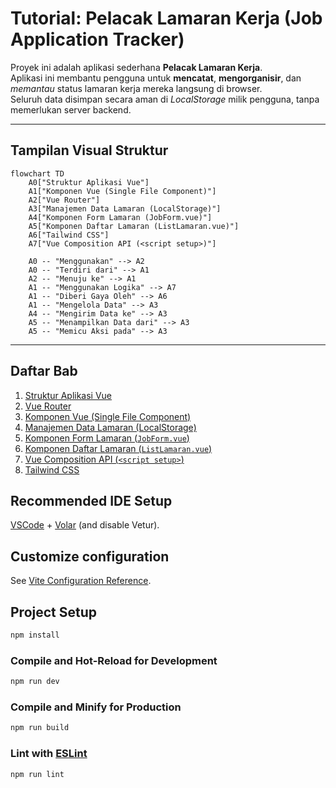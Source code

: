 # Tutorial: **Pelacak Lamaran Kerja (Job Application Tracker)**

Proyek ini adalah aplikasi sederhana **Pelacak Lamaran Kerja**.  
Aplikasi ini membantu pengguna untuk **mencatat**, **mengorganisir**, dan *memantau* status lamaran kerja mereka langsung di browser.  
Seluruh data disimpan secara aman di *LocalStorage* milik pengguna, tanpa memerlukan server backend.

---

## Tampilan Visual Struktur

```mermaid
flowchart TD
    A0["Struktur Aplikasi Vue"]
    A1["Komponen Vue (Single File Component)"]
    A2["Vue Router"]
    A3["Manajemen Data Lamaran (LocalStorage)"]
    A4["Komponen Form Lamaran (JobForm.vue)"]
    A5["Komponen Daftar Lamaran (ListLamaran.vue)"]
    A6["Tailwind CSS"]
    A7["Vue Composition API (<script setup>)"]
    
    A0 -- "Menggunakan" --> A2
    A0 -- "Terdiri dari" --> A1
    A2 -- "Menuju ke" --> A1
    A1 -- "Menggunakan Logika" --> A7
    A1 -- "Diberi Gaya Oleh" --> A6
    A1 -- "Mengelola Data" --> A3
    A4 -- "Mengirim Data ke" --> A3
    A5 -- "Menampilkan Data dari" --> A3
    A5 -- "Memicu Aksi pada" --> A3
````

---

## Daftar Bab

1. [Struktur Aplikasi Vue](README/01_vue_application_structure.md)
2. [Vue Router](README/02_vue_router.md)
3. [Komponen Vue (Single File Component)](README/03_vue_components_single_file_components.md)
4. [Manajemen Data Lamaran (LocalStorage)](README/04_job_data_management_localstorage.md)
5. [Komponen Form Lamaran (`JobForm.vue`)](README/05_job_form_component_jobform_vue.md)
6. [Komponen Daftar Lamaran (`ListLamaran.vue`)](README/06_job_list_component_listlamaran_vue.md)
7. [Vue Composition API (`<script setup>`)](README/07_vue_composition_api_script_setup.md)
8. [Tailwind CSS](README/08_tailwind_css.md)


## Recommended IDE Setup

[VSCode](https://code.visualstudio.com/) + [Volar](https://marketplace.visualstudio.com/items?itemName=Vue.volar) (and disable Vetur).

## Customize configuration

See [Vite Configuration Reference](https://vite.dev/config/).

## Project Setup

```sh
npm install
```

### Compile and Hot-Reload for Development

```sh
npm run dev
```

### Compile and Minify for Production

```sh
npm run build
```

### Lint with [ESLint](https://eslint.org/)

```sh
npm run lint
```

